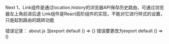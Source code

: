 Next
1、Link组件是通过location.history的浏览器API保存历史路由，可通过浏览器左上角前进后退
   Link组件是React高阶组件的实现，不能对它进行样式的设置，只是起到路由的跳转功能



错误记录：
  about.js 当export default () => {} 错误要更改为export default () => ()
